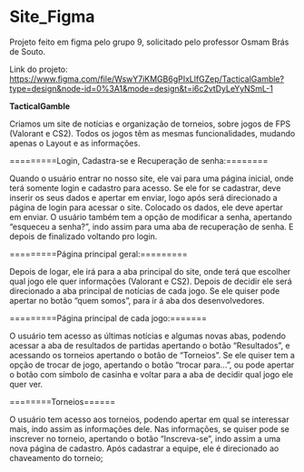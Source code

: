 # Site_Figma
Projeto feito em figma pelo grupo 9, solicitado pelo professor Osmam Brás de Souto.

Link do projeto: https://www.figma.com/file/WswY7iKMGB6gPIxLlfGZep/TacticalGamble?type=design&node-id=0%3A1&mode=design&t=i6c2vtDyLeYyNSmL-1
                

****************TacticalGamble****************

Criamos um site de notícias e organização de torneios, sobre jogos de FPS (Valorant e CS2). Todos os jogos têm as mesmas funcionalidades, mudando apenas o Layout e as informações. 

=========Login, Cadastra-se e Recuperação de senha:========

Quando o usuário entrar no nosso site, ele vai para uma página inicial, onde terá somente login e cadastro para acesso. Se ele for se cadastrar, deve inserir os seus dados e apertar em enviar, logo após será direcionado a página de login para acessar o site. Colocado os dados, ele deve apertar em enviar. O usuário também tem a opção de modificar a senha, apertando “esqueceu a senha?”, indo assim para uma aba de recuperação de senha. E depois de finalizado voltando pro login.

=========Página principal geral:=========

 Depois de logar, ele irá para a aba principal do site, onde terá que escolher qual jogo ele quer informações (Valorant e CS2). Depois de decidir ele será direcionado a aba principal de notícias de cada jogo. Se ele quiser pode apertar no botão “quem somos”, para ir á aba dos desenvolvedores. 
 
=========Página principal de cada jogo:=======

O usuário tem acesso as últimas notícias e algumas novas abas, podendo acessar a aba de resultados de partidas apertando o botão “Resultados”, e acessando os torneios apertando o botão de “Torneios”. Se ele quiser tem a opção de trocar de jogo, apertando o botão “trocar para...”, ou pode apertar o botão com símbolo de casinha e voltar para a aba de decidir qual jogo ele quer ver. 

========Torneios======

O usuário tem acesso aos torneios, podendo apertar em qual se interessar mais, indo assim as informações dele. Nas informações, se quiser pode se inscrever no torneio, apertando o botão “Inscreva-se”, indo assim a uma nova página de cadastro. Após cadastrar a equipe, ele é direcionado ao chaveamento do torneio;

